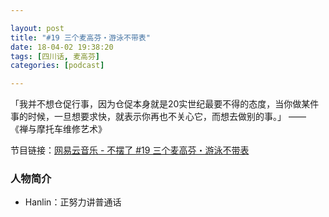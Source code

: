 ```yaml
---

layout: post
title: "#19 三个麦高芬・游泳不带表"
date: 18-04-02 19:38:20
tags: [四川话, 麦高芬]
categories: [podcast]

---
```


「我并不想仓促行事，因为仓促本身就是20实世纪最要不得的态度，当你做某件事的时候，一旦想要求快，就表示你再也不关心它，而想去做别的事。」 —— 《禅与摩托车维修艺术》

节目链接：[网易云音乐 - 不摆了 #19 三个麦高芬・游泳不带表](http://music.163.com/#/program?id=1368696786)

### 人物简介

- Hanlin：正努力讲普通话